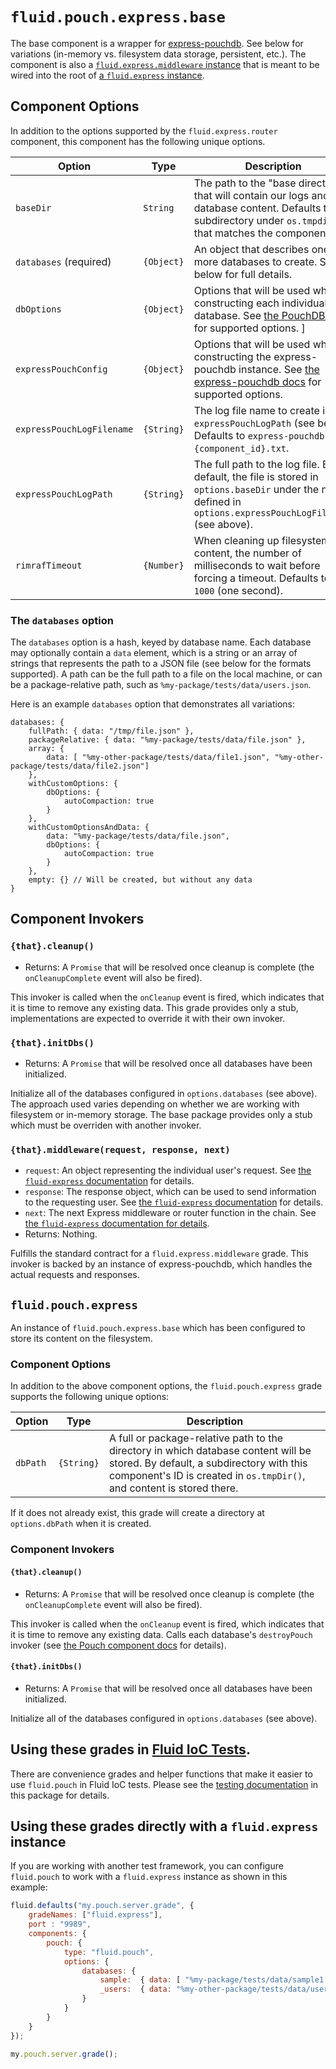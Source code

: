 # `fluid.pouch.express.base`

The base component is a wrapper for [express-pouchdb](https://github.com/pouchdb/express-pouchdb).  See below for
variations (in-memory vs. filesystem data storage, persistent, etc.).  The component is also a
[`fluid.express.middleware` instance](https://github.com/fluid-project/fluid-express/blob/main/docs/middleware.md)
that is meant to be wired into the root of [a `fluid.express` instance](https://github.com/fluid-project/fluid-express).

## Component Options

In addition to the options supported by the `fluid.express.router` component, this component has the following unique
options.

| Option                    | Type       | Description |
| ------------------------- | ---------- | ----------- |
| `baseDir`                 | `String`   | The path to the "base directory" that will contain our logs and database content.  Defaults to a subdirectory under `os.tmpdir()` that matches the component ID. |
| `databases` (required)    | `{Object}` | An object that describes one or more databases to create.  See below for full details. |
| `dbOptions`               | `{Object}` | Options that will be used when constructing each individual database. See [the PouchDB docs](https://pouchdb.com/api.html#create_database) for supported options. ]
| `expressPouchConfig`      | `{Object}` | Options that will be used when constructing the express-pouchdb instance. See [the express-pouchdb docs](https://github.com/pouchdb/express-pouchdb#api) for supported options. |
| `expressPouchLogFilename` | `{String}` | The log file name to create in `expressPouchLogPath` (see below).  Defaults to `express-pouchdb-log-{component_id}.txt`. |
| `expressPouchLogPath`     | `{String}` | The full path to the log file.  By default, the file is stored in `options.baseDir` under the name defined in `options.expressPouchLogFilename` (see above). |
| `rimrafTimeout`           | `{Number}` | When cleaning up filesystem content, the number of milliseconds to wait before forcing a timeout.  Defaults to `1000` (one second). |

### The `databases` option

The `databases` option is a hash, keyed by database name.  Each database may optionally contain a `data` element, which
is a string or an array of strings that represents the path to a JSON file (see below for the formats supported).  A
path can be the full path to a file on the local machine, or can be a package-relative path, such as
`%my-package/tests/data/users.json`.

Here is an example `databases` option that demonstrates all variations:

```snippet
databases: {
    fullPath: { data: "/tmp/file.json" },
    packageRelative: { data: "%my-package/tests/data/file.json" },
    array: {
        data: [ "%my-other-package/tests/data/file1.json", "%my-other-package/tests/data/file2.json"]
    },
    withCustomOptions: {
        dbOptions: {
            autoCompaction: true
        }
    },
    withCustomOptionsAndData: {
        data: "%my-package/tests/data/file.json",
        dbOptions: {
            autoCompaction: true
        }
    },
    empty: {} // Will be created, but without any data
}
```

## Component Invokers

### `{that}.cleanup()`

* Returns: A `Promise` that will be resolved once cleanup is complete (the `onCleanupComplete` event will also be
  fired).

This invoker is called when the `onCleanup` event is fired, which indicates that it is time to remove any existing
data.  This grade provides only a stub, implementations are expected to override it with their own invoker.

### `{that}.initDbs()`

* Returns: A `Promise` that will be resolved once all databases have been initialized.

Initialize all of the databases configured in `options.databases` (see above).  The approach used varies depending on
whether we are working with filesystem or in-memory storage.  The base package provides only a stub which must be
overriden with another invoker.

### `{that}.middleware(request, response, next)`

* `request`: An object representing the individual user's request.  See [the `fluid-express`
  documentation](https://github.com/fluid-project/fluid-express/blob/main/docs/express.md#the-express-request-object) for
  details.
* `response`: The response object, which can be used to send information to the requesting user.  See [the
  `fluid-express`
  documentation](https://github.com/fluid-project/fluid-express/blob/main/docs/express.md#the-express-response-object)
  for details.
* `next`: The next Express middleware or router function in the chain.  See [the `fluid-express` documentation for
  details](https://github.com/fluid-project/fluid-express/blob/main/docs/middleware.md#what-is-middleware).
* Returns: Nothing.

Fulfills the standard contract for a `fluid.express.middleware` grade.  This invoker is backed by an instance of
express-pouchdb, which handles the actual requests and responses.

## `fluid.pouch.express`

An instance of `fluid.pouch.express.base` which has been configured to store its content on the filesystem.

### Component Options

In addition to the above component options, the `fluid.pouch.express` grade supports the following unique options:

| Option                   | Type       | Description |
| ------------------------ | ---------- | ----------- |
| `dbPath`  | `{String}` | A full or package-relative path to the directory in which database content will be stored.  By default, a subdirectory with this component's ID is created in `os.tmpDir()`, and content is stored there. |

If it does not already exist, this grade will create a directory at `options.dbPath` when it is created.

### Component Invokers

#### `{that}.cleanup()`

* Returns: A `Promise` that will be resolved once cleanup is complete (the `onCleanupComplete` event will also be
  fired).

This invoker is called when the `onCleanup` event is fired, which indicates that it is time to remove any existing
data. Calls each database's `destroyPouch` invoker (see [the Pouch component docs](pouchdb.md) for details).

#### `{that}.initDbs()`

* Returns: A `Promise` that will be resolved once all databases have been initialized.

Initialize all of the databases configured in `options.databases` (see above).

## Using these grades in [Fluid IoC Tests](http://docs.fluidproject.org/infusion/development/IoCTestingFramework.html).

There are convenience grades and helper functions that make it easier to use `fluid.pouch` in Fluid IoC tests.  Please
see the [testing documentation](tests.md) in this package for details.

## Using these grades directly with a `fluid.express` instance

If you are working with another test framework, you can configure `fluid.pouch` to work with a `fluid.express` instance
as shown in this example:

```javascript
fluid.defaults("my.pouch.server.grade", {
    gradeNames: ["fluid.express"],
    port : "9989",
    components: {
        pouch: {
            type: "fluid.pouch",
            options: {
                databases: {
                    sample:  { data: [ "%my-package/tests/data/sample1.json", "%my-package/tests/data/sample2.json"] },
                    _users:  { data: "%my-other-package/tests/data/users.json"}
                }
            }
        }
    }
});

my.pouch.server.grade();
```

